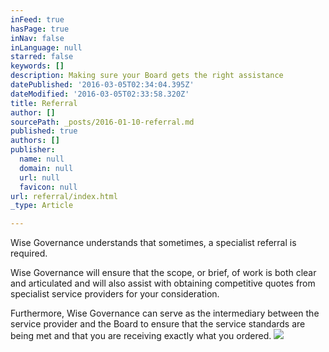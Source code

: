 ```yaml
---
inFeed: true
hasPage: true
inNav: false
inLanguage: null
starred: false
keywords: []
description: Making sure your Board gets the right assistance
datePublished: '2016-03-05T02:34:04.395Z'
dateModified: '2016-03-05T02:33:58.320Z'
title: Referral
author: []
sourcePath: _posts/2016-01-10-referral.md
published: true
authors: []
publisher:
  name: null
  domain: null
  url: null
  favicon: null
url: referral/index.html
_type: Article

---
```

Wise Governance understands that sometimes, a specialist referral is
required. 

Wise Governance will ensure that the scope, or brief, of work is both clear
and articulated and will also assist with obtaining competitive quotes from
specialist service providers for your consideration. 

Furthermore, Wise Governance can serve as the intermediary between the
service provider and the Board to ensure that the service standards are being
met and that you are receiving exactly what you ordered.
![](https://s3-us-west-2.amazonaws.com/the-grid-img/p/2efe03c51b1859a0c9a2e18bf5b8f66943d96a1b.png)
